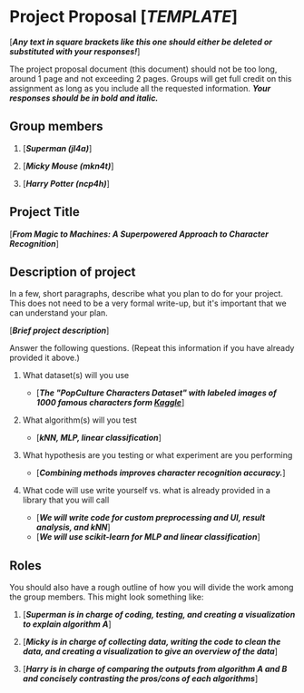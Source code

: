 # Project Proposal [___TEMPLATE___]

[___Any text in square brackets like this one should either be deleted or substituted with your responses!___]

The project proposal document (this document) should not be too long, around 1 page and not exceeding 2 pages.  Groups will get full credit on this assignment as long as you include all the requested information. ___Your responses should be in bold and italic.___ 

## Group members

1.  [___Superman (jl4a)___]

2.  [___Micky Mouse (mkn4t)___]

3.  [___Harry Potter (ncp4h)___]

## Project Title

[___From Magic to Machines: A Superpowered Approach to Character Recognition___]

## Description of project

In a few, short paragraphs, describe what you plan to do for your
project. This does not need to be a very formal write-up, but it's
important that we can understand your plan. 

[___Brief project description___]

Answer the following questions. (Repeat this information if you have already provided it above.)

1.  What dataset(s) will you use
    - [___The "PopCulture Characters Dataset" with labeled images of 1000 famous characters form [Kaggle](
www.kaggle.com/datasets/popculture/character-recognition)___]

2.  What algorithm(s) will you test
    - [___kNN, MLP, linear classification___]
3.  What hypothesis are you testing or what experiment are you
    performing
    - [___Combining methods improves character recognition accuracy.___]

4.  What code will use write yourself vs. what is already provided in a
    library that you will call
    - [___We will write code for custom preprocessing and UI, result analysis, and kNN___]
    - [___We will use scikit-learn for MLP and linear classification___]

## Roles
You should also have a rough outline of how you will divide the work
among the group members. This might look something like:

1.  [___Superman is in charge of coding, testing, and creating a
    visualization to explain algorithm A___]

2.  [___Micky is in charge of collecting data, writing the code to clean
    the data, and creating a visualization to give an overview of the
    data___]

3.  [___Harry is in charge of comparing the outputs from
    algorithm A and B and concisely contrasting the pros/cons of each
    algorithms___]

